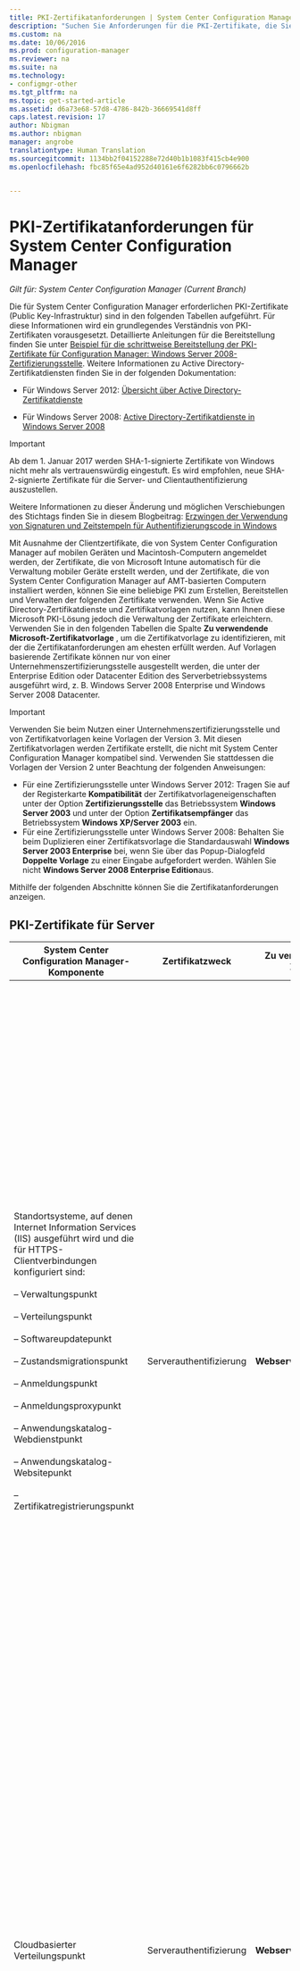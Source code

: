 ```yaml
---
title: PKI-Zertifikatanforderungen | System Center Configuration Manager
description: "Suchen Sie Anforderungen für die PKI-Zertifikate, die Sie möglicherweise für System Center Configuration Manager benötigen."
ms.custom: na
ms.date: 10/06/2016
ms.prod: configuration-manager
ms.reviewer: na
ms.suite: na
ms.technology:
- configmgr-other
ms.tgt_pltfrm: na
ms.topic: get-started-article
ms.assetid: d6a73e68-57d8-4786-842b-36669541d8ff
caps.latest.revision: 17
author: Nbigman
ms.author: nbigman
manager: angrobe
translationtype: Human Translation
ms.sourcegitcommit: 1134bb2f04152288e72d40b1b1083f415cb4e900
ms.openlocfilehash: fbc85f65e4ad952d40161e6f6282bb6c0796662b


---
```

# <a name="pki-certificate-requirements-for-system-center-configuration-manager"></a>PKI-Zertifikatanforderungen für System Center Configuration Manager

*Gilt für: System Center Configuration Manager (Current Branch)*

Die für System Center Configuration Manager erforderlichen PKI-Zertifikate (Public Key-Infrastruktur) sind in den folgenden Tabellen aufgeführt. Für diese Informationen wird ein grundlegendes Verständnis von PKI-Zertifikaten vorausgesetzt. Detaillierte Anleitungen für die Bereitstellung finden Sie unter [Beispiel für die schrittweise Bereitstellung der PKI-Zertifikate für Configuration Manager: Windows Server 2008-Zertifizierungsstelle](/sccm/core/plan-design/network/example-deployment-of-pki-certificates). Weitere Informationen zu Active Directory-Zertifikatdiensten finden Sie in der folgenden Dokumentation:  

-   Für Windows Server 2012: [Übersicht über Active Directory-Zertifikatdienste](http://go.microsoft.com/fwlink/p/?LinkId=286744)  

-   Für Windows Server 2008: [Active Directory-Zertifikatdienste in Windows Server 2008](http://go.microsoft.com/fwlink/p/?LinkId=115018)  

> [!IMPORTANT]  
>  Ab dem 1. Januar 2017 werden SHA-1-signierte Zertifikate von Windows nicht mehr als vertrauenswürdig eingestuft.  Es wird empfohlen, neue SHA-2-signierte Zertifikate für die Server- und Clientauthentifizierung auszustellen.  
>   
>  Weitere Informationen zu dieser Änderung und möglichen Verschiebungen des Stichtags finden Sie in diesem Blogbeitrag: [Erzwingen der Verwendung von Signaturen und Zeitstempeln für Authentifizierungscode in Windows](http://social.technet.microsoft.com/wiki/contents/articles/32288.windows-enforcement-of-authenticode-code-signing-and-timestamping.aspx)  

 Mit Ausnahme der Clientzertifikate, die von System Center Configuration Manager auf mobilen Geräten und Macintosh-Computern angemeldet werden, der Zertifikate, die von Microsoft Intune automatisch für die Verwaltung mobiler Geräte erstellt werden, und der Zertifikate, die von System Center Configuration Manager auf AMT-basierten Computern installiert werden, können Sie eine beliebige PKI zum Erstellen, Bereitstellen und Verwalten der folgenden Zertifikate verwenden. Wenn Sie Active Directory-Zertifikatdienste und Zertifikatvorlagen nutzen, kann Ihnen diese Microsoft PKI-Lösung jedoch die Verwaltung der Zertifikate erleichtern. Verwenden Sie in den folgenden Tabellen die Spalte **Zu verwendende Microsoft-Zertifikatvorlage** , um die Zertifikatvorlage zu identifizieren, mit der die Zertifikatanforderungen am ehesten erfüllt werden. Auf Vorlagen basierende Zertifikate können nur von einer Unternehmenszertifizierungsstelle ausgestellt werden, die unter der Enterprise Edition oder Datacenter Edition des Serverbetriebssystems ausgeführt wird, z. B. Windows Server 2008 Enterprise und Windows Server 2008 Datacenter.  

> [!IMPORTANT]  
>  Verwenden Sie beim Nutzen einer Unternehmenszertifizierungsstelle und von Zertifikatvorlagen keine Vorlagen der Version 3. Mit diesen Zertifikatvorlagen werden Zertifikate erstellt, die nicht mit System Center Configuration Manager kompatibel sind. Verwenden Sie stattdessen die Vorlagen der Version 2 unter Beachtung der folgenden Anweisungen:  
>   
>  -   Für eine Zertifizierungsstelle unter Windows Server 2012: Tragen Sie auf der Registerkarte **Kompatibilität** der Zertifikatvorlageneigenschaften unter der Option **Zertifizierungsstelle** das Betriebssystem **Windows Server 2003** und unter der Option **Zertifikatsempfänger** das Betriebssystem **Windows XP/Server 2003** ein.  
> -   Für eine Zertifizierungsstelle unter Windows Server 2008: Behalten Sie beim Duplizieren einer Zertifikatsvorlage die Standardauswahl **Windows Server 2003 Enterprise** bei, wenn Sie über das Popup-Dialogfeld **Doppelte Vorlage** zu einer Eingabe aufgefordert werden. Wählen Sie nicht **Windows Server 2008 Enterprise Edition**aus.  

 Mithilfe der folgenden Abschnitte können Sie die Zertifikatanforderungen anzeigen.  

##  <a name="a-namebkmkpkicertificatesforserversa-pki-certificates-for-servers"></a><a name="BKMK_PKIcertificates_for_servers"></a> PKI-Zertifikate für Server  

|System Center Configuration Manager-Komponente|Zertifikatzweck|Zu verwendende Microsoft-Zertifikatvorlage|Spezifische Informationen im Zertifikat|Verwendung des Zertifikats im System Center Configuration Manager|  
|-------------------------------------|-------------------------|-------------------------------------------|---------------------------------------------|----------------------------------------------------------|  
|Standortsysteme, auf denen Internet Information Services (IIS) ausgeführt wird und die für HTTPS-Clientverbindungen konfiguriert sind:<br /><br /> – Verwaltungspunkt<br /><br /> – Verteilungspunkt<br /><br /> – Softwareupdatepunkt<br /><br /> – Zustandsmigrationspunkt<br /><br /> – Anmeldungspunkt<br /><br /> – Anmeldungsproxypunkt<br /><br /> – Anwendungskatalog-Webdienstpunkt<br /><br /> – Anwendungskatalog-Websitepunkt<br /><br /> – Zertifikatregistrierungspunkt|Serverauthentifizierung|**Webserver**|**Der Wert „Erweiterte Schlüsselverwendung“** muss **Serverauthentifizierung (136155731)**<br /><br /> Wenn das Standortsystem Verbindungen aus dem Internet akzeptiert, muss der „Antragstellername“ oder der „Alternative Antragstellername“ den internetbasierten, vollständig qualifizierten Domänennamen (Fully Qualified Domain Name, FQDN) enthalten.<br /><br /> Wenn das Standortsystem Verbindungen aus dem Intranet akzeptiert, muss der „Antragstellername“ oder der „Alternative Antragstellername“ entweder den Intranet-FQDN (empfohlen) oder den Computernamen enthalten, je nachdem, wie das Standortsystem konfiguriert ist.<br /><br /> Wenn das Standortsystem Verbindungen aus dem Internet und dem Intranet akzeptiert, müssen Internet-FQDN und Intranet-FQDN (oder der Computername) angegeben werden. Als Trennzeichen zwischen den zwei Namen muss das kaufmännische Und-Zeichen (&) verwendet werden.<br /><br /> **Hinweis:** Wenn der Softwareupdatepunkt nur Clientverbindungen aus dem Internet akzeptiert, muss das Zertifikat sowohl den Internet-FQDN als auch den Intranet-FQDN enthalten.<br /><br /> Der SHA-2-Hashalgorithmus wird unterstützt.<br /><br /> Für dieses Zertifikat ist in System Center Configuration Manager keine maximal unterstützte Schlüssellänge angegeben. Informationen zu Problemen hinsichtlich der Schlüssellänge dieses Zertifikats finden Sie in der PKI- und IIS-Dokumentation.|Dieses Zertifikat muss sich im privaten Speicher des Computerzertifikatspeichers befinden.<br /><br /> Das Webserverzertifikat wird zur Authentifizierung dieser Server auf dem Client und zur Verschlüsselung aller Daten mit SSL (Secure Sockets Layer) verwendet, die zwischen dem Client und diesen Servern übertragen werden.|  
|Cloudbasierter Verteilungspunkt|Serverauthentifizierung|**Webserver**|**Der Wert „Erweiterte Schlüsselverwendung“** muss **Serverauthentifizierung (136155731)**<br /><br /> Der Antragstellername muss für die jeweilige Instanz des cloudbasierten Verteilungspunkts einen vom Kunden definierten Dienstnamen und Domänennamen im FQDN-Format als allgemeinen Namen enthalten.<br /><br /> Der private Schlüssel muss exportierbar sein.<br /><br /> Der SHA-2-Hashalgorithmus wird unterstützt.<br /><br /> Unterstützte Schlüssellängen: 2048 Bits.|Dieses Dienstzertifikat wird zur Authentifizierung des cloudbasierten Verteilungspunktdiensts für Configuration Manager-Clients und zur Verschlüsselung aller Daten per SSL (Secure Sockets Layer) verwendet, die zwischen diesen Komponenten übertragen werden. Dieses Zertifikat muss in einem öffentlichen Schlüsselzertifikatstandard-Format (Public Key Certificate Standard, PKCS #12) exportiert werden, und das Kennwort muss bekannt sein, damit es importiert werden kann, wenn Sie einen cloudbasierten Verteilungspunkt erstellen.<br /><br /> **Hinweis:** Dieses Zertifikat wird zusammen mit dem Microsoft Azure-Verwaltungszertifikat verwendet. Weitere Informationen zu diesem Zertifikat finden Sie unter [Übersicht über Zertifikate für Azure Cloud Services](http://go.microsoft.com/fwlink/p/?LinkId=220281) und [Gewusst wie: Hinzufügen eines Verwaltungszertifikats zu einem Windows Azure-Abonnement im Abschnitt zur Windows Azure-Plattform in der MSDN Library](http://go.microsoft.com/fwlink/?LinkId=241722) im Abschnitt zur Microsoft Azure-Plattform in der MSDN Library.|  
|Standortsystemserver, auf denen Microsoft SQL Server ausgeführt wird|Serverauthentifizierung|**Web server**|**Der Wert „Erweiterte Schlüsselverwendung“** muss **Serverauthentifizierung (136155731)**<br /><br /> Der Antragstellername muss den vollqualifizierten Intranet-Domänennamen (FQDN) enthalten.<br /><br /> Der SHA-2-Hashalgorithmus wird unterstützt.<br /><br /> Es wird eine maximale Schlüssellänge von 2048 Bits unterstützt.|Dieses Zertifikat muss sich im privaten Speicher des Computerzertifikatspeichers befinden. Es wird von System Center Configuration Manager automatisch in den Speicher für vertrauenswürdige Personen für solche Server in der System Center Configuration Manager-Hierarchie kopiert, für die möglicherweise eine Vertrauensstellung mit dem Server hergestellt werden muss.<br /><br /> Diese Zertifikate werden für die Server-zu-Server-Authentifizierung verwendet.|  
|SQL Server-Cluster: Standortsystemserver, auf denen Microsoft SQL Server ausgeführt wird|Serverauthentifizierung|**Web server**|**Der Wert „Erweiterte Schlüsselverwendung“** muss **Serverauthentifizierung (136155731)**<br /><br /> Der Antragstellername muss den vollqualifizierten Intranet-Domänennamen (FQDN) des Clusters enthalten.<br /><br /> Der private Schlüssel muss exportierbar sein.<br /><br /> Das Zertifikat muss einen Gültigkeitszeitraum von mindestens zwei Jahren aufweisen, wenn Sie System Center Configuration Manager für die Verwendung des SQL Server-Clusters konfigurieren.<br /><br /> Der SHA-2-Hashalgorithmus wird unterstützt.<br /><br /> Es wird eine maximale Schlüssellänge von 2048 Bits unterstützt.|Nachdem Sie dieses Zertifikat auf einem Knoten im Cluster angefordert und installiert haben, exportieren Sie das Zertifikat und importieren es dann in jeden Knoten des SQL Server-Clusters.<br /><br /> Dieses Zertifikat muss sich im privaten Speicher des Computerzertifikatspeichers befinden. Es wird von System Center Configuration Manager automatisch in den Speicher für vertrauenswürdige Personen für solche Server in der System Center Configuration Manager-Hierarchie kopiert, für die möglicherweise eine Vertrauensstellung mit dem Server hergestellt werden muss.<br /><br /> Diese Zertifikate werden für die Server-zu-Server-Authentifizierung verwendet.|  
|Standortsystemüberwachung für die folgenden Standortsystemrollen:<br /><br /> Verwaltungspunkt<br /><br /> Zustandsmigrationspunkt|Clientauthentifizierung|**Arbeitsstationsauthentifizierung**|**Der Wert „Erweiterte Schlüsselverwendung“** muss **Clientauthentifizierung (136155732)**<br /><br /> Computer müssen einen eindeutigen Wert im Feld Antragstellername oder Alternativer Antragstellername aufweisen.<br /><br /> **Hinweis:** Wenn Sie mehrere Werte für den alternativen Antragstellernamen verwenden, wird nur der erste Wert verwendet.<br /><br /> Der SHA-2-Hashalgorithmus wird unterstützt.<br /><br /> Es wird eine maximale Schlüssellänge von 2048 Bits unterstützt.|Dieses Zertifikat ist auf den aufgelisteten Standortsystemservern erforderlich. Dies ist selbst dann der Fall, wenn der System Center Configuration Manager-Client nicht installiert ist, damit die Integrität dieser Standortsystemrollen überwacht und dem Standort berichtet werden kann.<br /><br /> Das Zertifikat für die Standortsysteme muss sich im privaten Speicher des Computerzertifikatspeichers befinden.|  
|Server, auf denen das System Center Configuration Manager-Richtlinienmodul mit dem Rollendienst „Registrierungsdienst für Netzwerkgeräte“ ausgeführt wird.|Clientauthentifizierung|Arbeitsstationsauthentifizierung|**Der Wert „Erweiterte Schlüsselverwendung“** muss **Clientauthentifizierung (136155732)**<br /><br /> Es gelten keine speziellen Anforderungen für den Zertifikatantragsteller oder den alternativen Antragstellernamen (Subject Alternative Name, SAN). Sie können ein Zertifikat für mehrere Verteilungspunkte auf mehreren Servern verwenden, auf denen der Registrierungsdienst für Netzwerkgeräte ausgeführt wird.<br /><br /> Die Hashalgorithmen SHA-2 und SHA-3 werden unterstützt.<br /><br /> Unterstützte Schlüssellängen: 1024 Bits und 2048 Bits.||  
|Standortsysteme mit installiertem Verteilungspunkt|Clientauthentifizierung|**Arbeitsstationsauthentifizierung**|**Der Wert „Erweiterte Schlüsselverwendung“** muss **Clientauthentifizierung (136155732)**<br /><br /> Es gelten keine speziellen Anforderungen für den Zertifikatantragsteller oder den alternativen Antragstellernamen (Subject Alternative Name, SAN). Sie können ein Zertifikat für mehrere Verteilungspunkte verwenden. Es wird jedoch ein anderes Zertifikat für jeden Verteilungspunkt empfohlen.<br /><br /> Der private Schlüssel muss exportierbar sein.<br /><br /> Der SHA-2-Hashalgorithmus wird unterstützt.<br /><br /> Es wird eine maximale Schlüssellänge von 2048 Bits unterstützt.|Von diesem Zertifikat werden zwei Zwecke erfüllt:<br /><br /> – Durch das Zertifikat wird der Verteilungspunkt gegenüber einem HTTPS-fähigen Verwaltungspunkt authentifiziert, bevor vom Verteilungspunkt Statusmeldungen gesendet werden.<br /><br /> – Wenn die Verteilungspunktoption **PXE-Unterstützung für Clients aktivieren** ausgewählt ist, wird das Zertifikat an Computer gesendet. Wenn in den Tasksequenzen des Bereitstellungsprozesses für das Betriebssystem Clientaktionen enthalten sind, wie z.B. Clientrichtlinienabruf oder das Senden von Inventarinformationen, kann somit von den Clientcomputern während der Bereitstellung des Betriebssystems eine Verbindung mit HTTPS-fähigen Verwaltungspunkten hergestellt werden.<br /><br /> Dieses Zertifikat wird nur für die Dauer der Betriebssystembereitstellung verwendet und wird nicht auf dem Client installiert. Aufgrund dieser temporären Verwendung kann dasselbe Zertifikat für jede Betriebssystembereitstellung verwendet werden, wenn Sie nur ein Clientzertifikat verwenden möchten.<br /><br /> Dieses Zertifikat muss in einem öffentlichen Schlüsselzertifikatstandard-Format (Public Key Certificate Standard, PKCS #12) exportiert werden, und das Kennwort muss bekannt sein, damit es in die Eigenschaften des Verteilungspunkts importiert werden kann.<br /><br /> **Hinweis:** Die Anforderungen für dieses Zertifikat sind identisch mit denen des Clientzertifikats für Startabbilder zum Bereitstellen von Betriebssystemen. Da die Anforderungen identisch sind, können Sie die gleiche Zertifikatdatei verwenden.|  
|Out-of-Band-Dienstpunkt|AMT-Bereitstellung|**Webserver** (geändert)|Der Wert**Erweiterte Schlüsselverwendung** muss **Serverauthentifizierung (1.3.6.1.5.5.7.3.1)** und den folgenden Objektbezeichner enthalten: **2.16.840.1.113741.1.2.3**.<br /><br /> Der Antragstellername muss den FQDN des Servers enthalten, von dem der Out-of-Band-Dienstpunkt gehostet wird.<br /><br /> **Hinweis:** Wenn Sie ein AMT-Bereitstellungszertifikat von einer externen Zertifizierungsstelle statt von einer eigenen internen Zertifizierungsstelle anfordern, und die Objekt-ID 2.16.840.1.113741.1.2.3 für die AMT-Bereitstellung von dieser Zertifizierungsstelle nicht unterstützt wird, können Sie alternativ folgende Textzeichenfolge als OU-Attribut im Zertifikatantragstellernamen angeben: **Intel(R) Client Setup Certificate**. Zusätzlich zum FQDN des Servers, von dem der Out-of-Band-Dienstpunkt gehostet wird, muss unter genauer Beachtung der Groß-/Kleinschreibung und ohne einen abschließenden Punkt exakt diese Textzeichenfolge (in Englisch) verwendet werden.<br /><br /> Unterstützte Schlüssellängen: 1024 und 2048. Für AMT 6.0 und spätere Versionen wird auch eine Schlüssellänge von 4096 Bits unterstützt.|Dieses Zertifikat befindet sich im privaten Speicher innerhalb des Computerzertifikatspeichers des Standortsystemservers für den Out-of-Band-Dienstpunkt.<br /><br /> Dieses AMT-Bereitstellungszertifikat dient zum Vorbereiten von Computern für die Out-of-Band-Verwaltung.<br /><br /> Sie müssen dieses Zertifikat von einer Zertifizierungsstelle anfordern, die AMT-Bereitstellungszertifikate bereitstellt, und die BIOS-Erweiterung für die Intel AMT-basierten Computer muss für die Verwendung des Zertifikatfingerabdrucks des Stammzertifikats (auch als Zertifikathash bezeichnet) für dieses Bereitstellungszertifikat konfiguriert werden.<br /><br /> VeriSign ist ein typisches Beispiel für eine externe Zertifizierungsstelle, die AMT-Bereitstellungszertifikate bereitstellt. Sie können jedoch auch eine interne Zertifizierungsstelle verwenden.<br /><br /> Installieren Sie das Zertifikat auf dem Server, von dem der Out-of-Band-Dienstpunkt gehostet wird. Dieser muss erfolgreich mit der Stammzertifizierungsstelle für das Zertifikat verkettet werden können. (Das Stammzertifizierungsstellen-Zertifikat und Zwischenzertifizierungsstellen-Zertifikat für VeriSign sind standardmäßig unter Windows installiert.)|  
|Standortsystemserver, auf dem der Microsoft Intune-Connector ausgeführt wird|Clientauthentifizierung|Nicht zutreffend: Dieses Zertifikat wird von Intune automatisch erstellt.|Der Wert Erweiterte Schlüsselverwendung enthält Clientauthentifizierung (1.3.6.1.5.5.7.3.2).<br /><br /> Mithilfe von drei benutzerdefinierten Erweiterungen wird das Intune-Abonnement des Kunden eindeutig identifiziert.<br /><br /> Die Schlüsselgröße beträgt 2048 Bit, und es wird der SHA-1-Hashalgorithmus verwendet.<br /><br /> **Hinweis:** Sie können diese Einstellungen nicht ändern: Diese Informationen werden nur zu Informationszwecken bereitgestellt.|Dieses Zertifikat wird automatisch angefordert und in der Configuration Manager-Datenbank installiert, wenn Sie Microsoft Intune abonnieren. Wenn Sie den Microsoft Intune-Connector installieren, wird dieses Zertifikat auf dem Standortsystemserver installiert, auf dem der Microsoft Intune-Connector ausgeführt wird. Er wird im Zertifikatspeicher des Computers installiert.<br /><br /> Dieses Zertifikat wird zum Authentifizieren der Configuration Manager-Hierarchie für Microsoft Intune mithilfe des Microsoft Intune-Connectors verwendet. Für alle Daten, die zwischen diesen Komponenten übertragen werden, wird eine SSL-Verbindung (Secure Sockets Layer) genutzt.|  

###  <a name="a-namebkmkpkicertificatesforproxyserversa-proxy-web-servers-for-internet-based-client-management"></a><a name="BKMK_PKIcertificates_for_proxyservers"></a> Proxywebserver für internetbasierte Clientverwaltung  
 Wenn der Standort die internetbasierte Clientverwaltung unterstützt und Sie einen Proxywebserver mit SSL-Tunnelabschluss (Bridging) für eingehende Internetverbindungen verwenden, verfügt der Proxywebserver über die in der folgenden Tabelle aufgelisteten Zertifikatanforderungen.  

> [!NOTE]  
>  Wenn Sie einen Proxywebserver ohne SSL-Tunnelabschluss (Tunneling) verwenden, sind für den Proxywebserver keine weiteren Zertifikate erforderlich.  

|Netzwerkinfrastrukturkomponente|Zertifikatzweck|Zu verwendende Microsoft-Zertifikatvorlage|Spezifische Informationen im Zertifikat|Verwendung des Zertifikats im System Center Configuration Manager|  
|--------------------------------------|-------------------------|-------------------------------------------|---------------------------------------------|----------------------------------------------------------|  
|Proxywebserver, von denen Clientverbindungen über das Internet akzeptiert werden|Serverauthentifizierung und Clientauthentifizierung|1. <br />                        **Webserver**<br /><br /> 2. <br />                        **Arbeitsstationsauthentifizierung**|Internet-FQDN im Feld „Antragstellername“ oder „Alternativer Antragstellername“ (wenn Sie Microsoft-Zertifikatsvorlagen verwenden, ist der „Alternative Antragstellername“ nur für die Arbeitsstationsvorlage verfügbar).<br /><br /> Der SHA-2-Hashalgorithmus wird unterstützt.|Mithilfe dieses Zertifikats werden die folgenden Server auf Internetclients authentifiziert und alle Daten, die zwischen dem Client und diesem Server übertragen werden, mit SSL (Secure Sockets Layer) verschlüsselt:<br /><br /> – Internetbasierter Verwaltungspunkt<br /><br /> – Internetbasierter Verteilungspunkt<br /><br /> – Internetbasierter Softwareupdatepunkt<br /><br /> Die Clientauthentifizierung dient dazu, Clientverbindungen zwischen System Center Configuration Manager-Clients und den internetbasierten Standortsystemen herzustellen.|  

##  <a name="a-namebkmkpkicertificatesforclientsa-pki-certificates-for-clients"></a><a name="BKMK_PKIcertificates_for_clients"></a> PKI-Zertifikate für Clients  

|System Center Configuration Manager-Komponente|Zertifikatzweck|Zu verwendende Microsoft-Zertifikatvorlage|Spezifische Informationen im Zertifikat|Verwendung des Zertifikats in System Center Configuration Manager|  
|-------------------------------------|-------------------------|-------------------------------------------|---------------------------------------------|----------------------------------------------------------|  
|Windows-Clientcomputer|Clientauthentifizierung|**Arbeitsstationsauthentifizierung**|**Der Wert „Erweiterte Schlüsselverwendung“** muss **Clientauthentifizierung (136155732)**<br /><br /> Clientcomputer müssen einen eindeutigen Wert im Feld Antragstellername oder Alternativer Antragstellername aufweisen.<br /><br /> **Hinweis:** Wenn Sie mehrere Werte für den alternativen Antragstellernamen verwenden, wird nur der erste Wert verwendet.<br /><br /> Der SHA-2-Hashalgorithmus wird unterstützt.<br /><br /> Es wird eine maximale Schlüssellänge von 2048 Bits unterstützt.|System Center Configuration Manager sucht standardmäßig im privaten Speicher des Computerzertifikatspeichers nach Computerzertifikaten.<br /><br /> Mit Ausnahme des Softwareupdatepunkts und des Anwendungskatalog-Websitepunkts wird der Client über dieses Zertifikat bei Standortsystemservern authentifiziert, auf denen IIS ausgeführt wird und die zur Verwendung von HTTPS konfiguriert sind.|  
|Clients für mobile Geräte|Clientauthentifizierung|**Authentifizierte Sitzung**|**Der Wert „Erweiterte Schlüsselverwendung“** muss **Clientauthentifizierung (136155732)**<br /><br /> SHA-1<br /><br /> Es wird eine maximale Schlüssellänge von 2048 Bits unterstützt.<br /><br /> **Hinweise:**<br /><br /> – Diese Zertifikate müssen das Format „DER-codiertes binäres X.509“ (Distinguished Encoding Rules) aufweisen.<br /><br /> – Das Format „Base64-codiertes X.509“ wird nicht unterstützt.|Über dieses Zertifikat wird der Client für mobile Geräte bei den Standortsystemservern authentifiziert, mit denen die Kommunikation stattfindet, wie z. B. Verwaltungs- und Verteilungspunkte.|  
|Startabbilder zum Bereitstellen von Betriebssystemen|Clientauthentifizierung|**Arbeitsstationsauthentifizierung**|**Der Wert „Erweiterte Schlüsselverwendung“** muss **Clientauthentifizierung (136155732)**<br /><br /> Es gelten keine speziellen Anforderungen für den Zertifikatantragsteller oder den alternativen Antragstellernamen (Subject Alternative Name, SAN). Sie können ein Zertifikat für alle Startabbilder verwenden.<br /><br /> Der private Schlüssel muss exportierbar sein.<br /><br /> Der SHA-2-Hashalgorithmus wird unterstützt.<br /><br /> Es wird eine maximale Schlüssellänge von 2048 Bits unterstützt.|Das Zertifikat wird verwendet, wenn Tasksequenzen bei der Betriebssystembereitstellung Clientaktionen erfordern, z. B. den Clientrichtlinienabruf oder das Senden von Inventurinformationen.<br /><br /> Dieses Zertifikat wird nur für die Dauer der Betriebssystembereitstellung verwendet und wird nicht auf dem Client installiert. Aufgrund dieser temporären Verwendung kann dasselbe Zertifikat für jede Betriebssystembereitstellung verwendet werden, wenn Sie nur ein Clientzertifikat verwenden möchten.<br /><br /> Dieses Zertifikat muss in einem öffentlichen Schlüsselzertifikatstandard-Format (Public Key Certificate Standard, PKCS #12) exportiert werden, und das Kennwort muss bekannt sein, damit es in die System Center Configuration Manager-Startimages importiert werden kann.<br /><br /> Dieses Zertifikat gilt temporär für die Tasksequenz und nicht verwendet, um den Client zu installieren. Wenn Sie über eine ausschließliche HTTPS-Umgebung verfügen, muss der Client ein gültiges Zertifikat besitzen, damit er mit dem Standort kommunizieren und die Bereitstellung fortgesetzt werden kann. Das Clientzertifikat kann automatisch vom Client generiert werden, wenn er dem Active Directory hinzugefügt wird, oder Sie können ein Clientzertifikat mit einer anderen Methode installieren.<br /><br /> **Hinweis:** Die Anforderungen für dieses Zertifikat sind identisch mit denen des Serverzertifikats für Standortsysteme mit installiertem Verteilungspunkt. Da die Anforderungen identisch sind, können Sie die gleiche Zertifikatdatei verwenden.|  
|Macintosh-Clientcomputer|Clientauthentifizierung|Für die System Center Configuration Manager-Registrierung: **Authentifizierte Sitzung**<br /><br /> Für die von unabhängige Zertifikatinstallation: **Arbeitsstationsauthentifizierung**|**Der Wert „Erweiterte Schlüsselverwendung“** muss **Clientauthentifizierung (136155732)**<br /><br /> Wenn unter System Center Configuration Manager ein Benutzerzertifikat erstellt wird, wird der Wert für den Antragsteller des Zertifikats automatisch mit dem Benutzernamen der Person gefüllt, die den Macintosh-Computer registriert.<br /><br /> Für eine Zertifikatinstallation, bei der keine System Center Configuration Manager-Anmeldung verwendet wird, sondern ein Computerzertifikat unabhängig von System Center Configuration Manager bereitgestellt wird, muss der Wert für den Antragsteller des Zertifikats eindeutig sein. Geben Sie beispielsweise den vollqualifizierten Domänennamen (FQDN) des Computers an.<br /><br /> Das Feld für den alternativen Antragstellernamen wird nicht unterstützt.<br /><br /> Der SHA-2-Hashalgorithmus wird unterstützt.<br /><br /> Es wird eine maximale Schlüssellänge von 2048 Bits unterstützt.|Über dieses Zertifikat wird der Macintosh-Clientcomputer bei den Standortsystemservern authentifiziert, mit denen die Kommunikation stattfindet, z. B. Verwaltungs- und Verteilungspunkte.|  
|Linux- und UNIX-Clientcomputer|Clientauthentifizierung|**Arbeitsstationsauthentifizierung**|**Der Wert „Erweiterte Schlüsselverwendung“** muss **Clientauthentifizierung (136155732)**<br /><br /> Das Feld für den alternativen Antragstellernamen wird nicht unterstützt.<br /><br /> Der private Schlüssel muss exportierbar sein.<br /><br /> Der SHA-2-Hashalgorithmus wird unterstützt, wenn das Betriebssystem des Clients SHA-2 unterstützt. Weitere Informationen finden Sie im Abschnitt [Linux- und UNIX-Betriebssysteme, die SHA-256 nicht unterstützen](../../../core/clients/deploy/plan/planning-for-client-deployment-to-linux-and-unix-computers.md#BKMK_NoSHA-256) des Themas [Planen der Clientbereitstellung auf Linux- und UNIX-Computern in System Center Configuration Manager](../../../core/clients/deploy/plan/planning-for-client-deployment-to-linux-and-unix-computers.md).<br /><br /> Unterstützte Schlüssellängen: 2048 Bits.<br /><br /> **Hinweis:** Diese Zertifikate müssen das Format „DER-codiertes binäres X.509“ (Distinguished Encoding Rules) aufweisen. Das Format „Base64-codiertes X.509“ wird nicht unterstützt.|Über dieses Zertifikat wird der Macintosh-Clientcomputer bei den Standortsystemservern authentifiziert, mit denen die Kommunikation stattfindet, z. B. Verwaltungs- und Verteilungspunkte. Dieses Zertifikat muss in einem öffentlichen Schlüsselzertifikatstandard-Format (Public Key Certificate Standard, PKCS#12) exportiert werden, und das Kennwort muss bekannt sein, damit Sie es für den Client angeben können, wenn Sie das PKI-Zertifikat angeben.<br /><br /> Weitere Informationen finden Sie im Abschnitt [Planen der Sicherheit und Zertifikate für Linux- und UNIX-Server](../../../core/clients/deploy/plan/planning-for-client-deployment-to-linux-and-unix-computers.md#BKMK_SecurityforLnU) des Themas [Planen der Clientbereitstellung auf Linux- und UNIX-Computern in System Center Configuration Manager](../../../core/clients/deploy/plan/planning-for-client-deployment-to-linux-and-unix-computers.md).|  
|– Stammzertifikate von Zertifizierungsstellen (CA) für die folgenden Szenarien:<br /><br /> – Betriebssystembereitstellung<br /><br /> – Anmeldung mobiler Geräte<br /><br /> – RADIUS-Serverauthentifizierung für Intel AMT-basierte Computer<br /><br /> – Authentifizierung von Clientzertifikaten|Zertifikatkette zu einer vertrauenswürdigen Quelle|Nicht zutreffend.|Standardstammzertifikat einer Zertifizierungsstelle|Das Stammzertifikat einer Zertifizierungsstelle muss bereitgestellt werden, wenn die Zertifikate des Kommunikationsservers von Clients mit einer vertrauenswürdigen Quelle verkettet werden müssen. Dies gilt in den folgenden Szenarien:<br /><br /> – Wenn bei der Bereitstellung eines Betriebssystems Tasksequenzen ausgeführt werden, um eine Verbindung zwischen dem Clientcomputer und einem Verwaltungspunkt herzustellen, der für die Verwendung von HTTPS konfiguriert ist.<br /><br /> – Wenn Sie ein mobiles Gerät für die Verwaltung von System Center Configuration Manager registrieren.<br /><br /> – Wenn Sie für AMT-basierte Computer 802.1X-Authentifizierung verwenden und eine Datei für das Stammzertifikat des RADIUS-Servers angeben möchten.<br /><br /> Darüber hinaus muss das Stammzertifikat einer Zertifizierungsstelle für Clients bereitgestellt werden, wenn die Clientzertifikate von einer anderen Zertifizierungsstellenhierarchie ausgestellt wurden als die Verwaltungspunktzertifikate.|  
|Intel AMT-basierte Computer|Serverauthentifizierung|**Webserver** (geändert)<br /><br /> Sie müssen den Antragstellernamen für **Aus diesen Informationen in Active Directory erstellen**konfigurieren und dann für **Format des Antragstellernamens** die Option **Allgemeiner Name**auswählen.<br /><br /> Sie müssen der universellen Sicherheitsgruppe, die Sie in den Eigenschaften der Out-of-Band-Verwaltungskomponente angeben, die Berechtigungen **Lesen** und **Anmelden** gewähren.|**Der Wert „Erweiterte Schlüsselverwendung“** muss **Serverauthentifizierung (136155731)**<br /><br /> Der Antragstellername muss den FQDN für den AMT-basierten Computer enthalten, der automatisch von den Active Directory-Domänendiensten bereitgestellt wird.|Dieses Zertifikat befindet sich im permanenten Arbeitsspeicher des Verwaltungscontrollers des Computers und kann unter Windows nicht angezeigt werden.<br /><br /> Jeder Intel AMT-basierte Computer fordert dieses Zertifikat während der AMT-Bereitstellung und für nachfolgende Updates an. Wenn Sie die AMT-Bereitstellungsinformationen von diesen Computern entfernen, wird dieses Zertifikat gesperrt.<br /><br /> Bei der Installation dieses Zertifikats auf Intel AMT-basierten Computern wird auch die Zertifikatkette zur Stammzertifizierungsstelle installiert. Von AMT-basierten Computern werden keine Zertifizierungsstellenzertifikate unterstützt, deren Schlüssellänge 2048 Bits überschreitet.<br /><br /> Wenn das Zertifikat auf Intel AMT-basierten Computern installiert ist, werden dadurch die AMT-basierten Computer für den Standortsystemserver des Out-of-Band-Dienstpunkts und für Computer authentifiziert, auf denen die Out-of-Band-Verwaltungskonsole ausgeführt wird, und alle Datenübertragungen zwischen den Computern werden durch Transport Layer Security (TLS) geschützt.|  
|Intel AMT 802.1X-Clientzertifikat|Clientauthentifizierung|**Arbeitsstationsauthentifizierung**<br /><br /> Sie müssen den Antragstellernamen für **Aus diesen Informationen in Active Directory erstellen**konfigurieren und dann für **Format des Antragstellernamens** die Option **Allgemeiner Name**auswählen, den DNS-Namen löschen und den Benutzerprinzipalnamen (UPN) für den alternativen Antragstellernamen auswählen.<br /><br /> Sie müssen der universellen Sicherheitsgruppe, die Sie in den Eigenschaften der Out-of-Band-Verwaltungskomponente angeben, die Berechtigungen **Lesen** und **Anmelden** für diese Zertifikatvorlage gewähren.|**Der Wert „Erweiterte Schlüsselverwendung“** muss **Clientauthentifizierung (136155732)**<br /><br /> Der Antragstellername muss den FQDN für den AMT-basierten Computer enthalten und der alternative Antragstellername den UPN.<br /><br /> Maximal unterstützte Schlüssellänge: 2048 Bits.|Dieses Zertifikat befindet sich im permanenten Arbeitsspeicher des Verwaltungscontrollers des Computers und kann unter Windows nicht angezeigt werden.<br /><br /> Jeder Intel AMT-basierte Computer kann dieses Zertifikat während der AMT-Bereitstellung anfordern, jedoch wird dieses Zertifikat durch die Entfernung der AMT-Bereitstellungsinformationen nicht gesperrt.<br /><br /> Nach der Installation des Zertifikats auf AMT-basierten Computern authentifiziert dieses Zertifikat die AMT-basierten Computer gegenüber dem RADIUS-Server, damit sie für den Netzwerkzugriff autorisiert werden können.|  
|Durch Microsoft Intune registrierte mobile Geräte|Clientauthentifizierung|Nicht zutreffend: Dieses Zertifikat wird von Intune automatisch erstellt.|Der Wert Erweiterte Schlüsselverwendung enthält Clientauthentifizierung (1.3.6.1.5.5.7.3.2).<br /><br /> Mithilfe von drei benutzerdefinierten Erweiterungen wird das Intune-Abonnement des Kunden eindeutig identifiziert.<br /><br /> Benutzer können den Wert Antragsteller des Zertifikats während der Anmeldung angeben. Dieser Wert wird von Intune jedoch nicht verwendet, um das Gerät zu identifizieren.<br /><br /> Die Schlüsselgröße beträgt 2048 Bit, und es wird der SHA-1-Hashalgorithmus verwendet.<br /><br /> **Hinweis:** Sie können diese Einstellungen nicht ändern: Diese Informationen werden nur zu Informationszwecken bereitgestellt.|Dieses Zertifikat wird automatisch angefordert und installiert, wenn authentifizierte Benutzer ihre mobilen Geräte bei Microsoft Intune registrieren. Das resultierende Zertifikat auf dem Gerät befindet sich im Computerspeicher und dient zum Authentifizieren des angemeldeten mobilen Geräts bei Intune, damit es danach verwaltet werden kann.<br /><br /> Aufgrund der benutzerdefinierten Erweiterungen im Zertifikat ist die Authentifizierung auf das Intune-Abonnement beschränkt, das für die Organisation eingerichtet wurde.|



<!--HONumber=Nov16_HO1-->


